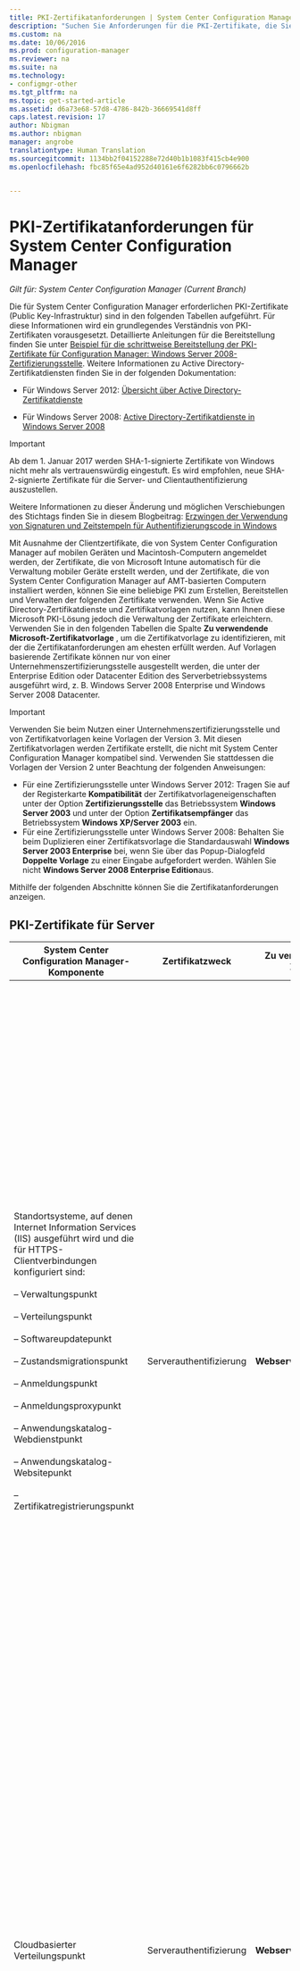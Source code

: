 ```yaml
---
title: PKI-Zertifikatanforderungen | System Center Configuration Manager
description: "Suchen Sie Anforderungen für die PKI-Zertifikate, die Sie möglicherweise für System Center Configuration Manager benötigen."
ms.custom: na
ms.date: 10/06/2016
ms.prod: configuration-manager
ms.reviewer: na
ms.suite: na
ms.technology:
- configmgr-other
ms.tgt_pltfrm: na
ms.topic: get-started-article
ms.assetid: d6a73e68-57d8-4786-842b-36669541d8ff
caps.latest.revision: 17
author: Nbigman
ms.author: nbigman
manager: angrobe
translationtype: Human Translation
ms.sourcegitcommit: 1134bb2f04152288e72d40b1b1083f415cb4e900
ms.openlocfilehash: fbc85f65e4ad952d40161e6f6282bb6c0796662b


---
```

# <a name="pki-certificate-requirements-for-system-center-configuration-manager"></a>PKI-Zertifikatanforderungen für System Center Configuration Manager

*Gilt für: System Center Configuration Manager (Current Branch)*

Die für System Center Configuration Manager erforderlichen PKI-Zertifikate (Public Key-Infrastruktur) sind in den folgenden Tabellen aufgeführt. Für diese Informationen wird ein grundlegendes Verständnis von PKI-Zertifikaten vorausgesetzt. Detaillierte Anleitungen für die Bereitstellung finden Sie unter [Beispiel für die schrittweise Bereitstellung der PKI-Zertifikate für Configuration Manager: Windows Server 2008-Zertifizierungsstelle](/sccm/core/plan-design/network/example-deployment-of-pki-certificates). Weitere Informationen zu Active Directory-Zertifikatdiensten finden Sie in der folgenden Dokumentation:  

-   Für Windows Server 2012: [Übersicht über Active Directory-Zertifikatdienste](http://go.microsoft.com/fwlink/p/?LinkId=286744)  

-   Für Windows Server 2008: [Active Directory-Zertifikatdienste in Windows Server 2008](http://go.microsoft.com/fwlink/p/?LinkId=115018)  

> [!IMPORTANT]  
>  Ab dem 1. Januar 2017 werden SHA-1-signierte Zertifikate von Windows nicht mehr als vertrauenswürdig eingestuft.  Es wird empfohlen, neue SHA-2-signierte Zertifikate für die Server- und Clientauthentifizierung auszustellen.  
>   
>  Weitere Informationen zu dieser Änderung und möglichen Verschiebungen des Stichtags finden Sie in diesem Blogbeitrag: [Erzwingen der Verwendung von Signaturen und Zeitstempeln für Authentifizierungscode in Windows](http://social.technet.microsoft.com/wiki/contents/articles/32288.windows-enforcement-of-authenticode-code-signing-and-timestamping.aspx)  

 Mit Ausnahme der Clientzertifikate, die von System Center Configuration Manager auf mobilen Geräten und Macintosh-Computern angemeldet werden, der Zertifikate, die von Microsoft Intune automatisch für die Verwaltung mobiler Geräte erstellt werden, und der Zertifikate, die von System Center Configuration Manager auf AMT-basierten Computern installiert werden, können Sie eine beliebige PKI zum Erstellen, Bereitstellen und Verwalten der folgenden Zertifikate verwenden. Wenn Sie Active Directory-Zertifikatdienste und Zertifikatvorlagen nutzen, kann Ihnen diese Microsoft PKI-Lösung jedoch die Verwaltung der Zertifikate erleichtern. Verwenden Sie in den folgenden Tabellen die Spalte **Zu verwendende Microsoft-Zertifikatvorlage** , um die Zertifikatvorlage zu identifizieren, mit der die Zertifikatanforderungen am ehesten erfüllt werden. Auf Vorlagen basierende Zertifikate können nur von einer Unternehmenszertifizierungsstelle ausgestellt werden, die unter der Enterprise Edition oder Datacenter Edition des Serverbetriebssystems ausgeführt wird, z. B. Windows Server 2008 Enterprise und Windows Server 2008 Datacenter.  

> [!IMPORTANT]  
>  Verwenden Sie beim Nutzen einer Unternehmenszertifizierungsstelle und von Zertifikatvorlagen keine Vorlagen der Version 3. Mit diesen Zertifikatvorlagen werden Zertifikate erstellt, die nicht mit System Center Configuration Manager kompatibel sind. Verwenden Sie stattdessen die Vorlagen der Version 2 unter Beachtung der folgenden Anweisungen:  
>   
>  -   Für eine Zertifizierungsstelle unter Windows Server 2012: Tragen Sie auf der Registerkarte **Kompatibilität** der Zertifikatvorlageneigenschaften unter der Option **Zertifizierungsstelle** das Betriebssystem **Windows Server 2003** und unter der Option **Zertifikatsempfänger** das Betriebssystem **Windows XP/Server 2003** ein.  
> -   Für eine Zertifizierungsstelle unter Windows Server 2008: Behalten Sie beim Duplizieren einer Zertifikatsvorlage die Standardauswahl **Windows Server 2003 Enterprise** bei, wenn Sie über das Popup-Dialogfeld **Doppelte Vorlage** zu einer Eingabe aufgefordert werden. Wählen Sie nicht **Windows Server 2008 Enterprise Edition**aus.  

 Mithilfe der folgenden Abschnitte können Sie die Zertifikatanforderungen anzeigen.  

##  <a name="a-namebkmkpkicertificatesforserversa-pki-certificates-for-servers"></a><a name="BKMK_PKIcertificates_for_servers"></a> PKI-Zertifikate für Server  

|System Center Configuration Manager-Komponente|Zertifikatzweck|Zu verwendende Microsoft-Zertifikatvorlage|Spezifische Informationen im Zertifikat|Verwendung des Zertifikats im System Center Configuration Manager|  
|-------------------------------------|-------------------------|-------------------------------------------|---------------------------------------------|----------------------------------------------------------|  
|Standortsysteme, auf denen Internet Information Services (IIS) ausgeführt wird und die für HTTPS-Clientverbindungen konfiguriert sind:<br /><br /> – Verwaltungspunkt<br /><br /> – Verteilungspunkt<br /><br /> – Softwareupdatepunkt<br /><br /> – Zustandsmigrationspunkt<br /><br /> – Anmeldungspunkt<br /><br /> – Anmeldungsproxypunkt<br /><br /> – Anwendungskatalog-Webdienstpunkt<br /><br /> – Anwendungskatalog-Websitepunkt<br /><br /> – Zertifikatregistrierungspunkt|Serverauthentifizierung|**Webserver**|**Der Wert „Erweiterte Schlüsselverwendung“** muss **Serverauthentifizierung (136155731)**<br /><br /> Wenn das Standortsystem Verbindungen aus dem Internet akzeptiert, muss der „Antragstellername“ oder der „Alternative Antragstellername“ den internetbasierten, vollständig qualifizierten Domänennamen (Fully Qualified Domain Name, FQDN) enthalten.<br /><br /> Wenn das Standortsystem Verbindungen aus dem Intranet akzeptiert, muss der „Antragstellername“ oder der „Alternative Antragstellername“ entweder den Intranet-FQDN (empfohlen) oder den Computernamen enthalten, je nachdem, wie das Standortsystem konfiguriert ist.<br /><br /> Wenn das Standortsystem Verbindungen aus dem Internet und dem Intranet akzeptiert, müssen Internet-FQDN und Intranet-FQDN (oder der Computername) angegeben werden. Als Trennzeichen zwischen den zwei Namen muss das kaufmännische Und-Zeichen (&) verwendet werden.<br /><br /> **Hinweis:** Wenn der Softwareupdatepunkt nur Clientverbindungen aus dem Internet akzeptiert, muss das Zertifikat sowohl den Internet-FQDN als auch den Intranet-FQDN enthalten.<br /><br /> Der SHA-2-Hashalgorithmus wird unterstützt.<br /><br /> Für dieses Zertifikat ist in System Center Configuration Manager keine maximal unterstützte Schlüssellänge angegeben. Informationen zu Problemen hinsichtlich der Schlüssellänge dieses Zertifikats finden Sie in der PKI- und IIS-Dokumentation.|Dieses Zertifikat muss sich im privaten Speicher des Computerzertifikatspeichers befinden.<br /><br /> Das Webserverzertifikat wird zur Authentifizierung dieser Server auf dem Client und zur Verschlüsselung aller Daten mit SSL (Secure Sockets Layer) verwendet, die zwischen dem Client und diesen Servern übertragen werden.|  
|Cloudbasierter Verteilungspunkt|Serverauthentifizierung|**Webserver**|**Der Wert „Erweiterte Schlüsselverwendung“** muss **Serverauthentifizierung (136155731)**<br /><br /> Der Antragstellername muss für die jeweilige Instanz des cloudbasierten Verteilungspunkts einen vom Kunden definierten Dienstnamen und Domänennamen im FQDN-Format als allgemeinen Namen enthalten.<br /><br /> Der private Schlüssel muss exportierbar sein.<br /><br /> Der SHA-2-Hashalgorithmus wird unterstützt.<br /><br /> Unterstützte Schlüssellängen: 2048 Bits.|Dieses Dienstzertifikat wird zur Authentifizierung des cloudbasierten Verteilungspunktdiensts für Configuration Manager-Clients und zur Verschlüsselung aller Daten per SSL (Secure Sockets Layer) verwendet, die zwischen diesen Komponenten übertragen werden. Dieses Zertifikat muss in einem öffentlichen Schlüsselzertifikatstandard-Format (Public Key Certificate Standard, PKCS #12) exportiert werden, und das Kennwort muss bekannt sein, damit es importiert werden kann, wenn Sie einen cloudbasierten Verteilungspunkt erstellen.<br /><br /> **Hinweis:** Dieses Zertifikat wird zusammen mit dem Microsoft Azure-Verwaltungszertifikat verwendet. Weitere Informationen zu diesem Zertifikat finden Sie unter [Übersicht über Zertifikate für Azure Cloud Services](http://go.microsoft.com/fwlink/p/?LinkId=220281) und [Gewusst wie: Hinzufügen eines Verwaltungszertifikats zu einem Windows Azure-Abonnement im Abschnitt zur Windows Azure-Plattform in der MSDN Library](http://go.microsoft.com/fwlink/?LinkId=241722) im Abschnitt zur Microsoft Azure-Plattform in der MSDN Library.|  
|Standortsystemserver, auf denen Microsoft SQL Server ausgeführt wird|Serverauthentifizierung|**Web server**|**Der Wert „Erweiterte Schlüsselverwendung“** muss **Serverauthentifizierung (136155731)**<br /><br /> Der Antragstellername muss den vollqualifizierten Intranet-Domänennamen (FQDN) enthalten.<br /><br /> Der SHA-2-Hashalgorithmus wird unterstützt.<br /><br /> Es wird eine maximale Schlüssellänge von 2048 Bits unterstützt.|Dieses Zertifikat muss sich im privaten Speicher des Computerzertifikatspeichers befinden. Es wird von System Center Configuration Manager automatisch in den Speicher für vertrauenswürdige Personen für solche Server in der System Center Configuration Manager-Hierarchie kopiert, für die möglicherweise eine Vertrauensstellung mit dem Server hergestellt werden muss.<br /><br /> Diese Zertifikate werden für die Server-zu-Server-Authentifizierung verwendet.|  
|SQL Server-Cluster: Standortsystemserver, auf denen Microsoft SQL Server ausgeführt wird|Serverauthentifizierung|**Web server**|**Der Wert „Erweiterte Schlüsselverwendung“** muss **Serverauthentifizierung (136155731)**<br /><br /> Der Antragstellername muss den vollqualifizierten Intranet-Domänennamen (FQDN) des Clusters enthalten.<br /><br /> Der private Schlüssel muss exportierbar sein.<br /><br /> Das Zertifikat muss einen Gültigkeitszeitraum von mindestens zwei Jahren aufweisen, wenn Sie System Center Configuration Manager für die Verwendung des SQL Server-Clusters konfigurieren.<br /><br /> Der SHA-2-Hashalgorithmus wird unterstützt.<br /><br /> Es wird eine maximale Schlüssellänge von 2048 Bits unterstützt.|Nachdem Sie dieses Zertifikat auf einem Knoten im Cluster angefordert und installiert haben, exportieren Sie das Zertifikat und importieren es dann in jeden Knoten des SQL Server-Clusters.<br /><br /> Dieses Zertifikat muss sich im privaten Speicher des Computerzertifikatspeichers befinden. Es wird von System Center Configuration Manager automatisch in den Speicher für vertrauenswürdige Personen für solche Server in der System Center Configuration Manager-Hierarchie kopiert, für die möglicherweise eine Vertrauensstellung mit dem Server hergestellt werden muss.<br /><br /> Diese Zertifikate werden für die Server-zu-Server-Authentifizierung verwendet.|  
|Standortsystemüberwachung für die folgenden Standortsystemrollen:<br /><br /> Verwaltungspunkt<br /><br /> Zustandsmigrationspunkt|Clientauthentifizierung|**Arbeitsstationsauthentifizierung**|**Der Wert „Erweiterte Schlüsselverwendung“** muss **Clientauthentifizierung (136155732)**<br /><br /> Computer müssen einen eindeutigen Wert im Feld Antragstellername oder Alternativer Antragstellername aufweisen.<br /><br /> **Hinweis:** Wenn Sie mehrere Werte für den alternativen Antragstellernamen verwenden, wird nur der erste Wert verwendet.<br /><br /> Der SHA-2-Hashalgorithmus wird unterstützt.<br /><br /> Es wird eine maximale Schlüssellänge von 2048 Bits unterstützt.|Dieses Zertifikat ist auf den aufgelisteten Standortsystemservern erforderlich. Dies ist selbst dann der Fall, wenn der System Center Configuration Manager-Client nicht installiert ist, damit die Integrität dieser Standortsystemrollen überwacht und dem Standort berichtet werden kann.<br /><br /> Das Zertifikat für die Standortsysteme muss sich im privaten Speicher des Computerzertifikatspeichers befinden.|  
|Server, auf denen das System Center Configuration Manager-Richtlinienmodul mit dem Rollendienst „Registrierungsdienst für Netzwerkgeräte“ ausgeführt wird.|Clientauthentifizierung|Arbeitsstationsauthentifizierung|**Der Wert „Erweiterte Schlüsselverwendung“** muss **Clientauthentifizierung (136155732)**<br /><br /> Es gelten keine speziellen Anforderungen für den Zertifikatantragsteller oder den alternativen Antragstellernamen (Subject Alternative Name, SAN). Sie können ein Zertifikat für mehrere Verteilungspunkte auf mehreren Servern verwenden, auf denen der Registrierungsdienst für Netzwerkgeräte ausgeführt wird.<br /><br /> Die Hashalgorithmen SHA-2 und SHA-3 werden unterstützt.<br /><br /> Unterstützte Schlüssellängen: 1024 Bits und 2048 Bits.||  
|Standortsysteme mit installiertem Verteilungspunkt|Clientauthentifizierung|**Arbeitsstationsauthentifizierung**|**Der Wert „Erweiterte Schlüsselverwendung“** muss **Clientauthentifizierung (136155732)**<br /><br /> Es gelten keine speziellen Anforderungen für den Zertifikatantragsteller oder den alternativen Antragstellernamen (Subject Alternative Name, SAN). Sie können ein Zertifikat für mehrere Verteilungspunkte verwenden. Es wird jedoch ein anderes Zertifikat für jeden Verteilungspunkt empfohlen.<br /><br /> Der private Schlüssel muss exportierbar sein.<br /><br /> Der SHA-2-Hashalgorithmus wird unterstützt.<br /><br /> Es wird eine maximale Schlüssellänge von 2048 Bits unterstützt.|Von diesem Zertifikat werden zwei Zwecke erfüllt:<br /><br /> – Durch das Zertifikat wird der Verteilungspunkt gegenüber einem HTTPS-fähigen Verwaltungspunkt authentifiziert, bevor vom Verteilungspunkt Statusmeldungen gesendet werden.<br /><br /> – Wenn die Verteilungspunktoption **PXE-Unterstützung für Clients aktivieren** ausgewählt ist, wird das Zertifikat an Computer gesendet. Wenn in den Tasksequenzen des Bereitstellungsprozesses für das Betriebssystem Clientaktionen enthalten sind, wie z.B. Clientrichtlinienabruf oder das Senden von Inventarinformationen, kann somit von den Clientcomputern während der Bereitstellung des Betriebssystems eine Verbindung mit HTTPS-fähigen Verwaltungspunkten hergestellt werden.<br /><br /> Dieses Zertifikat wird nur für die Dauer der Betriebssystembereitstellung verwendet und wird nicht auf dem Client installiert. Aufgrund dieser temporären Verwendung kann dasselbe Zertifikat für jede Betriebssystembereitstellung verwendet werden, wenn Sie nur ein Clientzertifikat verwenden möchten.<br /><br /> Dieses Zertifikat muss in einem öffentlichen Schlüsselzertifikatstandard-Format (Public Key Certificate Standard, PKCS #12) exportiert werden, und das Kennwort muss bekannt sein, damit es in die Eigenschaften des Verteilungspunkts importiert werden kann.<br /><br /> **Hinweis:** Die Anforderungen für dieses Zertifikat sind identisch mit denen des Clientzertifikats für Startabbilder zum Bereitstellen von Betriebssystemen. Da die Anforderungen identisch sind, können Sie die gleiche Zertifikatdatei verwenden.|  
|Out-of-Band-Dienstpunkt|AMT-Bereitstellung|**Webserver** (geändert)|Der Wert**Erweiterte Schlüsselverwendung** muss **Serverauthentifizierung (1.3.6.1.5.5.7.3.1)** und den folgenden Objektbezeichner enthalten: **2.16.840.1.113741.1.2.3**.<br /><br /> Der Antragstellername muss den FQDN des Servers enthalten, von dem der Out-of-Band-Dienstpunkt gehostet wird.<br /><br /> **Hinweis:** Wenn Sie ein AMT-Bereitstellungszertifikat von einer externen Zertifizierungsstelle statt von einer eigenen internen Zertifizierungsstelle anfordern, und die Objekt-ID 2.16.840.1.113741.1.2.3 für die AMT-Bereitstellung von dieser Zertifizierungsstelle nicht unterstützt wird, können Sie alternativ folgende Textzeichenfolge als OU-Attribut im Zertifikatantragstellernamen angeben: **Intel(R) Client Setup Certificate**. Zusätzlich zum FQDN des Servers, von dem der Out-of-Band-Dienstpunkt gehostet wird, muss unter genauer Beachtung der Groß-/Kleinschreibung und ohne einen abschließenden Punkt exakt diese Textzeichenfolge (in Englisch) verwendet werden.<br /><br /> Unterstützte Schlüssellängen: 1024 und 2048. Für AMT 6.0 und spätere Versionen wird auch eine Schlüssellänge von 4096 Bits unterstützt.|Dieses Zertifikat befindet sich im privaten Speicher innerhalb des Computerzertifikatspeichers des Standortsystemservers für den Out-of-Band-Dienstpunkt.<br /><br /> Dieses AMT-Bereitstellungszertifikat dient zum Vorbereiten von Computern für die Out-of-Band-Verwaltung.<br /><br /> Sie müssen dieses Zertifikat von einer Zertifizierungsstelle anfordern, die AMT-Bereitstellungszertifikate bereitstellt, und die BIOS-Erweiterung für die Intel AMT-basierten Computer muss für die Verwendung des Zertifikatfingerabdrucks des Stammzertifikats (auch als Zertifikathash bezeichnet) für dieses Bereitstellungszertifikat konfiguriert werden.<br /><br /> VeriSign ist ein typisches Beispiel für eine externe Zertifizierungsstelle, die AMT-Bereitstellungszertifikate bereitstellt. Sie können jedoch auch eine interne Zertifizierungsstelle verwenden.<br /><br /> Installieren Sie das Zertifikat auf dem Server, von dem der Out-of-Band-Dienstpunkt gehostet wird. Dieser muss erfolgreich mit der Stammzertifizierungsstelle für das Zertifikat verkettet werden können. (Das Stammzertifizierungsstellen-Zertifikat und Zwischenzertifizierungsstellen-Zertifikat für VeriSign sind standardmäßig unter Windows installiert.)|  
|Standortsystemserver, auf dem der Microsoft Intune-Connector ausgeführt wird|Clientauthentifizierung|Nicht zutreffend: Dieses Zertifikat wird von Intune automatisch erstellt.|Der Wert Erweiterte Schlüsselverwendung enthält Clientauthentifizierung (1.3.6.1.5.5.7.3.2).<br /><br /> Mithilfe von drei benutzerdefinierten Erweiterungen wird das Intune-Abonnement des Kunden eindeutig identifiziert.<br /><br /> Die Schlüsselgröße beträgt 2048 Bit, und es wird der SHA-1-Hashalgorithmus verwendet.<br /><br /> **Hinweis:** Sie können diese Einstellungen nicht ändern: Diese Informationen werden nur zu Informationszwecken bereitgestellt.|Dieses Zertifikat wird automatisch angefordert und in der Configuration Manager-Datenbank installiert, wenn Sie Microsoft Intune abonnieren. Wenn Sie den Microsoft Intune-Connector installieren, wird dieses Zertifikat auf dem Standortsystemserver installiert, auf dem der Microsoft Intune-Connector ausgeführt wird. Er wird im Zertifikatspeicher des Computers installiert.<br /><br /> Dieses Zertifikat wird zum Authentifizieren der Configuration Manager-Hierarchie für Microsoft Intune mithilfe des Microsoft Intune-Connectors verwendet. Für alle Daten, die zwischen diesen Komponenten übertragen werden, wird eine SSL-Verbindung (Secure Sockets Layer) genutzt.|  

###  <a name="a-namebkmkpkicertificatesforproxyserversa-proxy-web-servers-for-internet-based-client-management"></a><a name="BKMK_PKIcertificates_for_proxyservers"></a> Proxywebserver für internetbasierte Clientverwaltung  
 Wenn der Standort die internetbasierte Clientverwaltung unterstützt und Sie einen Proxywebserver mit SSL-Tunnelabschluss (Bridging) für eingehende Internetverbindungen verwenden, verfügt der Proxywebserver über die in der folgenden Tabelle aufgelisteten Zertifikatanforderungen.  

> [!NOTE]  
>  Wenn Sie einen Proxywebserver ohne SSL-Tunnelabschluss (Tunneling) verwenden, sind für den Proxywebserver keine weiteren Zertifikate erforderlich.  

|Netzwerkinfrastrukturkomponente|Zertifikatzweck|Zu verwendende Microsoft-Zertifikatvorlage|Spezifische Informationen im Zertifikat|Verwendung des Zertifikats im System Center Configuration Manager|  
|--------------------------------------|-------------------------|-------------------------------------------|---------------------------------------------|----------------------------------------------------------|  
|Proxywebserver, von denen Clientverbindungen über das Internet akzeptiert werden|Serverauthentifizierung und Clientauthentifizierung|1. <br />                        **Webserver**<br /><br /> 2. <br />                        **Arbeitsstationsauthentifizierung**|Internet-FQDN im Feld „Antragstellername“ oder „Alternativer Antragstellername“ (wenn Sie Microsoft-Zertifikatsvorlagen verwenden, ist der „Alternative Antragstellername“ nur für die Arbeitsstationsvorlage verfügbar).<br /><br /> Der SHA-2-Hashalgorithmus wird unterstützt.|Mithilfe dieses Zertifikats werden die folgenden Server auf Internetclients authentifiziert und alle Daten, die zwischen dem Client und diesem Server übertragen werden, mit SSL (Secure Sockets Layer) verschlüsselt:<br /><br /> – Internetbasierter Verwaltungspunkt<br /><br /> – Internetbasierter Verteilungspunkt<br /><br /> – Internetbasierter Softwareupdatepunkt<br /><br /> Die Clientauthentifizierung dient dazu, Clientverbindungen zwischen System Center Configuration Manager-Clients und den internetbasierten Standortsystemen herzustellen.|  

##  <a name="a-namebkmkpkicertificatesforclientsa-pki-certificates-for-clients"></a><a name="BKMK_PKIcertificates_for_clients"></a> PKI-Zertifikate für Clients  

|System Center Configuration Manager-Komponente|Zertifikatzweck|Zu verwendende Microsoft-Zertifikatvorlage|Spezifische Informationen im Zertifikat|Verwendung des Zertifikats in System Center Configuration Manager|  
|-------------------------------------|-------------------------|-------------------------------------------|---------------------------------------------|----------------------------------------------------------|  
|Windows-Clientcomputer|Clientauthentifizierung|**Arbeitsstationsauthentifizierung**|**Der Wert „Erweiterte Schlüsselverwendung“** muss **Clientauthentifizierung (136155732)**<br /><br /> Clientcomputer müssen einen eindeutigen Wert im Feld Antragstellername oder Alternativer Antragstellername aufweisen.<br /><br /> **Hinweis:** Wenn Sie mehrere Werte für den alternativen Antragstellernamen verwenden, wird nur der erste Wert verwendet.<br /><br /> Der SHA-2-Hashalgorithmus wird unterstützt.<br /><br /> Es wird eine maximale Schlüssellänge von 2048 Bits unterstützt.|System Center Configuration Manager sucht standardmäßig im privaten Speicher des Computerzertifikatspeichers nach Computerzertifikaten.<br /><br /> Mit Ausnahme des Softwareupdatepunkts und des Anwendungskatalog-Websitepunkts wird der Client über dieses Zertifikat bei Standortsystemservern authentifiziert, auf denen IIS ausgeführt wird und die zur Verwendung von HTTPS konfiguriert sind.|  
|Clients für mobile Geräte|Clientauthentifizierung|**Authentifizierte Sitzung**|**Der Wert „Erweiterte Schlüsselverwendung“** muss **Clientauthentifizierung (136155732)**<br /><br /> SHA-1<br /><br /> Es wird eine maximale Schlüssellänge von 2048 Bits unterstützt.<br /><br /> **Hinweise:**<br /><br /> – Diese Zertifikate müssen das Format „DER-codiertes binäres X.509“ (Distinguished Encoding Rules) aufweisen.<br /><br /> – Das Format „Base64-codiertes X.509“ wird nicht unterstützt.|Über dieses Zertifikat wird der Client für mobile Geräte bei den Standortsystemservern authentifiziert, mit denen die Kommunikation stattfindet, wie z. B. Verwaltungs- und Verteilungspunkte.|  
|Startabbilder zum Bereitstellen von Betriebssystemen|Clientauthentifizierung|**Arbeitsstationsauthentifizierung**|**Der Wert „Erweiterte Schlüsselverwendung“** muss **Clientauthentifizierung (136155732)**<br /><br /> Es gelten keine speziellen Anforderungen für den Zertifikatantragsteller oder den alternativen Antragstellernamen (Subject Alternative Name, SAN). Sie können ein Zertifikat für alle Startabbilder verwenden.<br /><br /> Der private Schlüssel muss exportierbar sein.<br /><br /> Der SHA-2-Hashalgorithmus wird unterstützt.<br /><br /> Es wird eine maximale Schlüssellänge von 2048 Bits unterstützt.|Das Zertifikat wird verwendet, wenn Tasksequenzen bei der Betriebssystembereitstellung Clientaktionen erfordern, z. B. den Clientrichtlinienabruf oder das Senden von Inventurinformationen.<br /><br /> Dieses Zertifikat wird nur für die Dauer der Betriebssystembereitstellung verwendet und wird nicht auf dem Client installiert. Aufgrund dieser temporären Verwendung kann dasselbe Zertifikat für jede Betriebssystembereitstellung verwendet werden, wenn Sie nur ein Clientzertifikat verwenden möchten.<br /><br /> Dieses Zertifikat muss in einem öffentlichen Schlüsselzertifikatstandard-Format (Public Key Certificate Standard, PKCS #12) exportiert werden, und das Kennwort muss bekannt sein, damit es in die System Center Configuration Manager-Startimages importiert werden kann.<br /><br /> Dieses Zertifikat gilt temporär für die Tasksequenz und nicht verwendet, um den Client zu installieren. Wenn Sie über eine ausschließliche HTTPS-Umgebung verfügen, muss der Client ein gültiges Zertifikat besitzen, damit er mit dem Standort kommunizieren und die Bereitstellung fortgesetzt werden kann. Das Clientzertifikat kann automatisch vom Client generiert werden, wenn er dem Active Directory hinzugefügt wird, oder Sie können ein Clientzertifikat mit einer anderen Methode installieren.<br /><br /> **Hinweis:** Die Anforderungen für dieses Zertifikat sind identisch mit denen des Serverzertifikats für Standortsysteme mit installiertem Verteilungspunkt. Da die Anforderungen identisch sind, können Sie die gleiche Zertifikatdatei verwenden.|  
|Macintosh-Clientcomputer|Clientauthentifizierung|Für die System Center Configuration Manager-Registrierung: **Authentifizierte Sitzung**<br /><br /> Für die von unabhängige Zertifikatinstallation: **Arbeitsstationsauthentifizierung**|**Der Wert „Erweiterte Schlüsselverwendung“** muss **Clientauthentifizierung (136155732)**<br /><br /> Wenn unter System Center Configuration Manager ein Benutzerzertifikat erstellt wird, wird der Wert für den Antragsteller des Zertifikats automatisch mit dem Benutzernamen der Person gefüllt, die den Macintosh-Computer registriert.<br /><br /> Für eine Zertifikatinstallation, bei der keine System Center Configuration Manager-Anmeldung verwendet wird, sondern ein Computerzertifikat unabhängig von System Center Configuration Manager bereitgestellt wird, muss der Wert für den Antragsteller des Zertifikats eindeutig sein. Geben Sie beispielsweise den vollqualifizierten Domänennamen (FQDN) des Computers an.<br /><br /> Das Feld für den alternativen Antragstellernamen wird nicht unterstützt.<br /><br /> Der SHA-2-Hashalgorithmus wird unterstützt.<br /><br /> Es wird eine maximale Schlüssellänge von 2048 Bits unterstützt.|Über dieses Zertifikat wird der Macintosh-Clientcomputer bei den Standortsystemservern authentifiziert, mit denen die Kommunikation stattfindet, z. B. Verwaltungs- und Verteilungspunkte.|  
|Linux- und UNIX-Clientcomputer|Clientauthentifizierung|**Arbeitsstationsauthentifizierung**|**Der Wert „Erweiterte Schlüsselverwendung“** muss **Clientauthentifizierung (136155732)**<br /><br /> Das Feld für den alternativen Antragstellernamen wird nicht unterstützt.<br /><br /> Der private Schlüssel muss exportierbar sein.<br /><br /> Der SHA-2-Hashalgorithmus wird unterstützt, wenn das Betriebssystem des Clients SHA-2 unterstützt. Weitere Informationen finden Sie im Abschnitt [Linux- und UNIX-Betriebssysteme, die SHA-256 nicht unterstützen](../../../core/clients/deploy/plan/planning-for-client-deployment-to-linux-and-unix-computers.md#BKMK_NoSHA-256) des Themas [Planen der Clientbereitstellung auf Linux- und UNIX-Computern in System Center Configuration Manager](../../../core/clients/deploy/plan/planning-for-client-deployment-to-linux-and-unix-computers.md).<br /><br /> Unterstützte Schlüssellängen: 2048 Bits.<br /><br /> **Hinweis:** Diese Zertifikate müssen das Format „DER-codiertes binäres X.509“ (Distinguished Encoding Rules) aufweisen. Das Format „Base64-codiertes X.509“ wird nicht unterstützt.|Über dieses Zertifikat wird der Macintosh-Clientcomputer bei den Standortsystemservern authentifiziert, mit denen die Kommunikation stattfindet, z. B. Verwaltungs- und Verteilungspunkte. Dieses Zertifikat muss in einem öffentlichen Schlüsselzertifikatstandard-Format (Public Key Certificate Standard, PKCS#12) exportiert werden, und das Kennwort muss bekannt sein, damit Sie es für den Client angeben können, wenn Sie das PKI-Zertifikat angeben.<br /><br /> Weitere Informationen finden Sie im Abschnitt [Planen der Sicherheit und Zertifikate für Linux- und UNIX-Server](../../../core/clients/deploy/plan/planning-for-client-deployment-to-linux-and-unix-computers.md#BKMK_SecurityforLnU) des Themas [Planen der Clientbereitstellung auf Linux- und UNIX-Computern in System Center Configuration Manager](../../../core/clients/deploy/plan/planning-for-client-deployment-to-linux-and-unix-computers.md).|  
|– Stammzertifikate von Zertifizierungsstellen (CA) für die folgenden Szenarien:<br /><br /> – Betriebssystembereitstellung<br /><br /> – Anmeldung mobiler Geräte<br /><br /> – RADIUS-Serverauthentifizierung für Intel AMT-basierte Computer<br /><br /> – Authentifizierung von Clientzertifikaten|Zertifikatkette zu einer vertrauenswürdigen Quelle|Nicht zutreffend.|Standardstammzertifikat einer Zertifizierungsstelle|Das Stammzertifikat einer Zertifizierungsstelle muss bereitgestellt werden, wenn die Zertifikate des Kommunikationsservers von Clients mit einer vertrauenswürdigen Quelle verkettet werden müssen. Dies gilt in den folgenden Szenarien:<br /><br /> – Wenn bei der Bereitstellung eines Betriebssystems Tasksequenzen ausgeführt werden, um eine Verbindung zwischen dem Clientcomputer und einem Verwaltungspunkt herzustellen, der für die Verwendung von HTTPS konfiguriert ist.<br /><br /> – Wenn Sie ein mobiles Gerät für die Verwaltung von System Center Configuration Manager registrieren.<br /><br /> – Wenn Sie für AMT-basierte Computer 802.1X-Authentifizierung verwenden und eine Datei für das Stammzertifikat des RADIUS-Servers angeben möchten.<br /><br /> Darüber hinaus muss das Stammzertifikat einer Zertifizierungsstelle für Clients bereitgestellt werden, wenn die Clientzertifikate von einer anderen Zertifizierungsstellenhierarchie ausgestellt wurden als die Verwaltungspunktzertifikate.|  
|Intel AMT-basierte Computer|Serverauthentifizierung|**Webserver** (geändert)<br /><br /> Sie müssen den Antragstellernamen für **Aus diesen Informationen in Active Directory erstellen**konfigurieren und dann für **Format des Antragstellernamens** die Option **Allgemeiner Name**auswählen.<br /><br /> Sie müssen der universellen Sicherheitsgruppe, die Sie in den Eigenschaften der Out-of-Band-Verwaltungskomponente angeben, die Berechtigungen **Lesen** und **Anmelden** gewähren.|**Der Wert „Erweiterte Schlüsselverwendung“** muss **Serverauthentifizierung (136155731)**<br /><br /> Der Antragstellername muss den FQDN für den AMT-basierten Computer enthalten, der automatisch von den Active Directory-Domänendiensten bereitgestellt wird.|Dieses Zertifikat befindet sich im permanenten Arbeitsspeicher des Verwaltungscontrollers des Computers und kann unter Windows nicht angezeigt werden.<br /><br /> Jeder Intel AMT-basierte Computer fordert dieses Zertifikat während der AMT-Bereitstellung und für nachfolgende Updates an. Wenn Sie die AMT-Bereitstellungsinformationen von diesen Computern entfernen, wird dieses Zertifikat gesperrt.<br /><br /> Bei der Installation dieses Zertifikats auf Intel AMT-basierten Computern wird auch die Zertifikatkette zur Stammzertifizierungsstelle installiert. Von AMT-basierten Computern werden keine Zertifizierungsstellenzertifikate unterstützt, deren Schlüssellänge 2048 Bits überschreitet.<br /><br /> Wenn das Zertifikat auf Intel AMT-basierten Computern installiert ist, werden dadurch die AMT-basierten Computer für den Standortsystemserver des Out-of-Band-Dienstpunkts und für Computer authentifiziert, auf denen die Out-of-Band-Verwaltungskonsole ausgeführt wird, und alle Datenübertragungen zwischen den Computern werden durch Transport Layer Security (TLS) geschützt.|  
|Intel AMT 802.1X-Clientzertifikat|Clientauthentifizierung|**Arbeitsstationsauthentifizierung**<br /><br /> Sie müssen den Antragstellernamen für **Aus diesen Informationen in Active Directory erstellen**konfigurieren und dann für **Format des Antragstellernamens** die Option **Allgemeiner Name**auswählen, den DNS-Namen löschen und den Benutzerprinzipalnamen (UPN) für den alternativen Antragstellernamen auswählen.<br /><br /> Sie müssen der universellen Sicherheitsgruppe, die Sie in den Eigenschaften der Out-of-Band-Verwaltungskomponente angeben, die Berechtigungen **Lesen** und **Anmelden** für diese Zertifikatvorlage gewähren.|**Der Wert „Erweiterte Schlüsselverwendung“** muss **Clientauthentifizierung (136155732)**<br /><br /> Der Antragstellername muss den FQDN für den AMT-basierten Computer enthalten und der alternative Antragstellername den UPN.<br /><br /> Maximal unterstützte Schlüssellänge: 2048 Bits.|Dieses Zertifikat befindet sich im permanenten Arbeitsspeicher des Verwaltungscontrollers des Computers und kann unter Windows nicht angezeigt werden.<br /><br /> Jeder Intel AMT-basierte Computer kann dieses Zertifikat während der AMT-Bereitstellung anfordern, jedoch wird dieses Zertifikat durch die Entfernung der AMT-Bereitstellungsinformationen nicht gesperrt.<br /><br /> Nach der Installation des Zertifikats auf AMT-basierten Computern authentifiziert dieses Zertifikat die AMT-basierten Computer gegenüber dem RADIUS-Server, damit sie für den Netzwerkzugriff autorisiert werden können.|  
|Durch Microsoft Intune registrierte mobile Geräte|Clientauthentifizierung|Nicht zutreffend: Dieses Zertifikat wird von Intune automatisch erstellt.|Der Wert Erweiterte Schlüsselverwendung enthält Clientauthentifizierung (1.3.6.1.5.5.7.3.2).<br /><br /> Mithilfe von drei benutzerdefinierten Erweiterungen wird das Intune-Abonnement des Kunden eindeutig identifiziert.<br /><br /> Benutzer können den Wert Antragsteller des Zertifikats während der Anmeldung angeben. Dieser Wert wird von Intune jedoch nicht verwendet, um das Gerät zu identifizieren.<br /><br /> Die Schlüsselgröße beträgt 2048 Bit, und es wird der SHA-1-Hashalgorithmus verwendet.<br /><br /> **Hinweis:** Sie können diese Einstellungen nicht ändern: Diese Informationen werden nur zu Informationszwecken bereitgestellt.|Dieses Zertifikat wird automatisch angefordert und installiert, wenn authentifizierte Benutzer ihre mobilen Geräte bei Microsoft Intune registrieren. Das resultierende Zertifikat auf dem Gerät befindet sich im Computerspeicher und dient zum Authentifizieren des angemeldeten mobilen Geräts bei Intune, damit es danach verwaltet werden kann.<br /><br /> Aufgrund der benutzerdefinierten Erweiterungen im Zertifikat ist die Authentifizierung auf das Intune-Abonnement beschränkt, das für die Organisation eingerichtet wurde.|



<!--HONumber=Nov16_HO1-->


